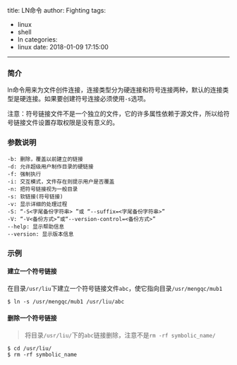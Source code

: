 title: LN命令
author: Fighting
tags:
  - linux
  - shell
  - ln
categories:
  - linux
date: 2018-01-09 17:15:00
---
### 简介

ln命令用来为文件创件连接，连接类型分为硬连接和符号连接两种，默认的连接类型是硬连接。如果要创建符号连接必须使用`-s`选项。

注意：符号链接文件不是一个独立的文件，它的许多属性依赖于源文件，所以给符号链接文件设置存取权限是没有意义的。

### 参数说明

```shell
-b: 删除，覆盖以前建立的链接
-d: 允许超级用户制作目录的硬链接
-f: 强制执行
-i: 交互模式，文件存在则提示用户是否覆盖
-n: 把符号链接视为一般目录
-s: 软链接(符号链接)
-v: 显示详细的处理过程
-S: “-S<字尾备份字符串> ”或 “--suffix=<字尾备份字符串>”
-V: “-V<备份方式>”或“--version-control=<备份方式>”
--help: 显示帮助信息
--version: 显示版本信息
```

<!--more-->

### 示例
#### 建立一个符号链接

> 
在目录`/usr/liu`下建立一个符号链接文件`abc`，使它指向目录`/usr/mengqc/mub1`

```shell
$ ln -s /usr/mengqc/mub1 /usr/liu/abc
```

#### 删除一个符号链接

> 将目录`/usr/liu/`下的`abc`链接删除，注意不是`rm -rf symbolic_name/ `

```shell
$ cd /usr/liu/
$ rm -rf symbolic_name 
```